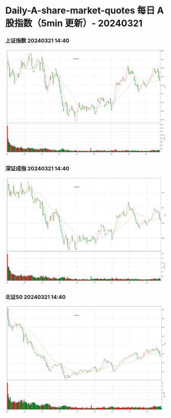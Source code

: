 
# Daily-A-share-market-quotes 每日 A 股指数（5min 更新）- 20240321

### 上证指数 20240321 14:40
![](./fig/2024/3/20240321-sh000001.png)

### 深证成指 20240321 14:40
![](./fig/2024/3/20240321-sz399001.png)

### 北证50 20240321 14:40
![](./fig/2024/3/20240321-bj899050.png)
